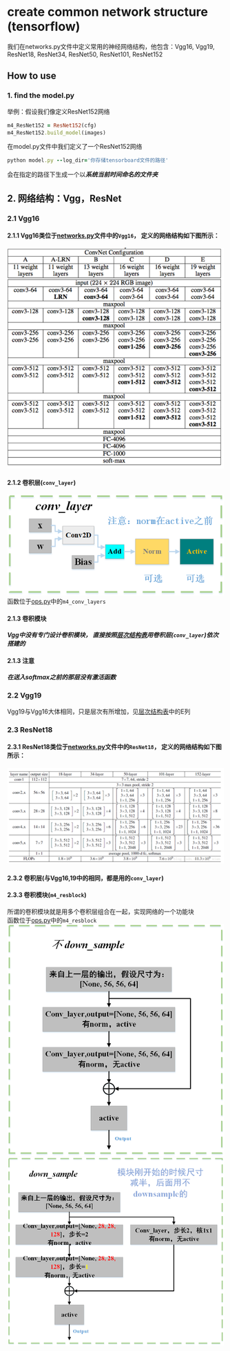 # create common network structure (tensorflow)
我们在networks.py文件中定义常用的神经网络结构，他包含：Vgg16, Vgg19, ResNet18, ResNet34, 
ResNet50, ResNet101, ResNet152 

## How to use
### 1. find the model.py
举例：假设我们像定义ResNet152网络
````ruby
m4_ResNet152 = ResNet152(cfg)
m4_ResNet152.build_model(images)
````
在model.py文件中我们定义了一个ResNet152网络
````ruby
python model.py --log_dir='你存储tensorboard文件的路径'
````
会在指定的路径下生成一个以***系统当前时间命名的文件夹***

## 2. 网络结构：Vgg，ResNet
### 2.1 Vgg16  
#### 2.1.1 Vgg16类位于[networks.py](https://github.com/blueskyM01/Common-network-description/blob/master/networks.py)文件中的````Vgg16````， 定义的网络结构如下图所示：  
![image](https://github.com/blueskyM01/Common-network-description/blob/master/vgg.png)  
#### 2.1.2 卷积层(````conv_layer````)  
![image](https://github.com/blueskyM01/Common-network-description/blob/master/conv_layer.png)  
 函数位于[ops.py](https://github.com/blueskyM01/Common-network-description/blob/master/ops.py)中的````m4_conv_layers````
#### 2.1.3 卷积模块  
***Vgg中没有专门设计卷积模块， 直接按照[层次结构表](https://github.com/blueskyM01/Common-network-description/blob/master/vgg.png)用卷积层(````conv_layer````)依次搭建的***  
#### 2.1.3 注意
***在送入softmax之前的那层没有激活函数***
### 2.2 Vgg19  
Vgg19与Vgg16大体相同，只是层次有所增加，见[层次结构表](https://github.com/blueskyM01/Common-network-description/blob/master/vgg.png)中的E列
### 2.3 ResNet18
#### 2.3.1 ResNet18类位于[networks.py](https://github.com/blueskyM01/Common-network-description/blob/master/networks.py)文件中的````ResNet18````， 定义的网络结构如下图所示：  
![image](https://github.com/blueskyM01/Common-network-description/blob/master/ResNet.png)
#### 2.3.2 卷积层(与Vgg16,19中的相同，都是用的````conv_layer````)  
#### 2.3.3 卷积模块(````m4_resblock````)  
所谓的卷积模块就是用多个卷积层组合在一起，实现网络的一个功能块  
函数位于[ops.py](https://github.com/blueskyM01/Common-network-description/blob/master/ops.py)中的````m4_resblock````  
![image](https://github.com/blueskyM01/Common-network-description/blob/master/ResNet_no_downsample.png)
![image](https://github.com/blueskyM01/Common-network-description/blob/master/ResNet_downsample.png)




